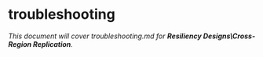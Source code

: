 # troubleshooting

_This document will cover troubleshooting.md for **Resiliency Designs\Cross-Region Replication**._
